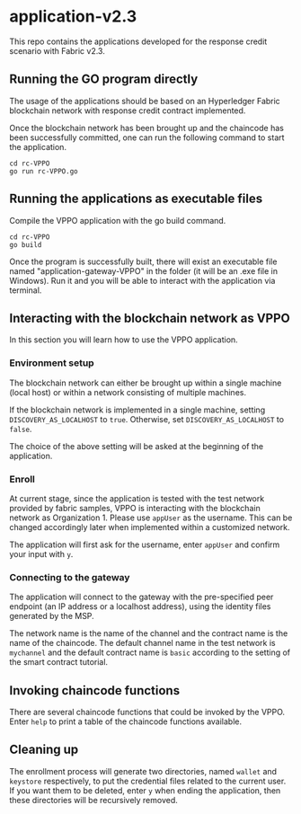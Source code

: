 # application-v2.3

This repo contains the applications developed for the response credit scenario with Fabric v2.3.

## Running the GO program directly

The usage of the applications should be based on an Hyperledger Fabric blockchain network with response credit contract implemented.

Once the blockchain network has been brought up and the chaincode has been successfully committed, one can run the following command to start the application.

``` shell
cd rc-VPPO
go run rc-VPPO.go
```

## Running the applications as executable files

Compile the VPPO application with the go build command.

```shell
cd rc-VPPO
go build
```

Once the program is successfully built, there will exist an executable file named "application-gateway-VPPO" in the folder (it will be an .exe file in Windows). Run it and you will be able to interact with the application via terminal.

## Interacting with the blockchain network as VPPO

In this section you will learn how to use the VPPO application.

### Environment setup

The blockchain network can either be brought up within a single machine (local host) or within a network consisting of multiple machines.

If the blockchain network is implemented in a single machine, setting ```DISCOVERY_AS_LOCALHOST``` to ```true```. Otherwise, set ```DISCOVERY_AS_LOCALHOST``` to ```false```.

The choice of the above setting will be asked at the beginning of the application.

### Enroll

At current stage, since the application is tested with the test network provided by fabric samples, VPPO is interacting with the blockchain network as Organization 1. Please use ```appUser``` as the username. This can be changed accordingly later when implemented within a customized network.

The application will first ask for the username, enter ```appUser``` and confirm your input with ```y```.

### Connecting to the gateway

The application will connect to the gateway with the pre-specified peer endpoint (an IP address or a localhost address), using the identity files generated by the MSP.

The network name is the name of the channel and the contract name is the name of the chaincode. The default channel name in the test network is ```mychannel``` and the default contract name is ```basic``` according to the setting of the smart contract tutorial.

## Invoking chaincode functions

There are several chaincode functions that could be invoked by the VPPO. Enter ```help``` to print a table of the chaincode functions available.

## Cleaning up

The enrollment process will generate two directories, named ```wallet``` and ```keystore``` respectively, to put the credential files related to the current user. If you want them to be deleted, enter ```y``` when ending the application, then these directories will be recursively removed.
